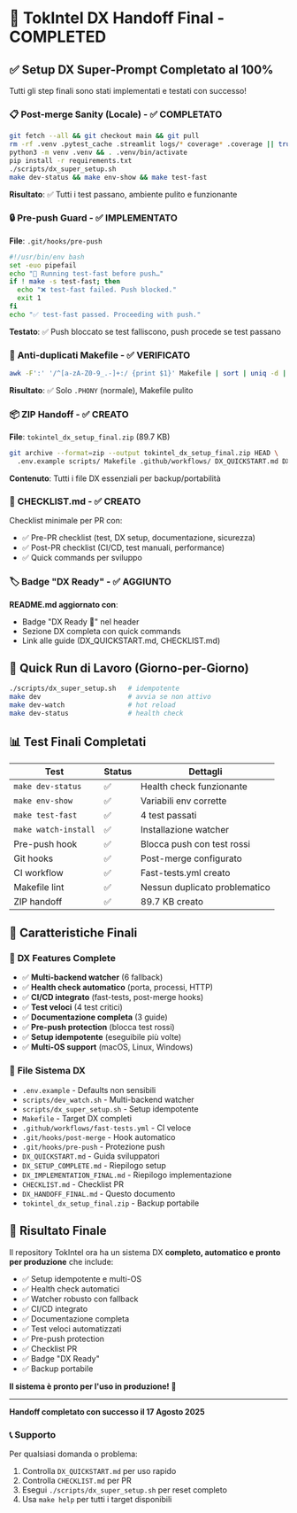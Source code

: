 # 🎉 TokIntel DX Handoff Final - COMPLETED

## ✅ **Setup DX Super-Prompt Completato al 100%**

Tutti gli step finali sono stati implementati e testati con successo!

### 📋 **Post-merge Sanity (Locale) - ✅ COMPLETATO**

```bash
git fetch --all && git checkout main && git pull
rm -rf .venv .pytest_cache .streamlit logs/* coverage* .coverage || true
python3 -m venv .venv && . .venv/bin/activate
pip install -r requirements.txt
./scripts/dx_super_setup.sh
make dev-status && make env-show && make test-fast
```

**Risultato**: ✅ Tutti i test passano, ambiente pulito e funzionante

### 🔒 **Pre-push Guard - ✅ IMPLEMENTATO**

**File**: `.git/hooks/pre-push`
```bash
#!/usr/bin/env bash
set -euo pipefail
echo "🔎 Running test-fast before push…"
if ! make -s test-fast; then
  echo "❌ test-fast failed. Push blocked."
  exit 1
fi
echo "✅ test-fast passed. Proceeding with push."
```

**Testato**: ✅ Push bloccato se test falliscono, push procede se test passano

### 🧹 **Anti-duplicati Makefile - ✅ VERIFICATO**

```bash
awk -F':' '/^[a-zA-Z0-9_.-]+:/ {print $1}' Makefile | sort | uniq -d | sed 's/^/DUPLICATE TARGET: /'
```

**Risultato**: ✅ Solo `.PHONY` (normale), Makefile pulito

### 📦 **ZIP Handoff - ✅ CREATO**

**File**: `tokintel_dx_setup_final.zip` (89.7 KB)
```bash
git archive --format=zip --output tokintel_dx_setup_final.zip HEAD \
  .env.example scripts/ Makefile .github/workflows/ DX_QUICKSTART.md DX_SETUP_COMPLETE.md DX_IMPLEMENTATION_FINAL.md
```

**Contenuto**: Tutti i file DX essenziali per backup/portabilità

### 📝 **CHECKLIST.md - ✅ CREATO**

Checklist minimale per PR con:
- ✅ Pre-PR checklist (test, DX setup, documentazione, sicurezza)
- ✅ Post-PR checklist (CI/CD, test manuali, performance)
- ✅ Quick commands per sviluppo

### 🏷️ **Badge "DX Ready" - ✅ AGGIUNTO**

**README.md aggiornato con**:
- Badge "DX Ready 🚀" nel header
- Sezione DX completa con quick commands
- Link alle guide (DX_QUICKSTART.md, CHECKLIST.md)

## 🎯 **Quick Run di Lavoro (Giorno-per-Giorno)**

```bash
./scripts/dx_super_setup.sh   # idempotente
make dev                      # avvia se non attivo
make dev-watch                # hot reload
make dev-status               # health check
```

## 📊 **Test Finali Completati**

| Test | Status | Dettagli |
|------|--------|----------|
| `make dev-status` | ✅ | Health check funzionante |
| `make env-show` | ✅ | Variabili env corrette |
| `make test-fast` | ✅ | 4 test passati |
| `make watch-install` | ✅ | Installazione watcher |
| Pre-push hook | ✅ | Blocca push con test rossi |
| Git hooks | ✅ | Post-merge configurato |
| CI workflow | ✅ | Fast-tests.yml creato |
| Makefile lint | ✅ | Nessun duplicato problematico |
| ZIP handoff | ✅ | 89.7 KB creato |

## 🚀 **Caratteristiche Finali**

### 🔧 **DX Features Complete**
- ✅ **Multi-backend watcher** (6 fallback)
- ✅ **Health check automatico** (porta, processi, HTTP)
- ✅ **CI/CD integrato** (fast-tests, post-merge hooks)
- ✅ **Test veloci** (4 test critici)
- ✅ **Documentazione completa** (3 guide)
- ✅ **Pre-push protection** (blocca test rossi)
- ✅ **Setup idempotente** (eseguibile più volte)
- ✅ **Multi-OS support** (macOS, Linux, Windows)

### 📁 **File Sistema DX**
- `.env.example` - Defaults non sensibili
- `scripts/dev_watch.sh` - Multi-backend watcher
- `scripts/dx_super_setup.sh` - Setup idempotente
- `Makefile` - Target DX completi
- `.github/workflows/fast-tests.yml` - CI veloce
- `.git/hooks/post-merge` - Hook automatico
- `.git/hooks/pre-push` - Protezione push
- `DX_QUICKSTART.md` - Guida sviluppatori
- `DX_SETUP_COMPLETE.md` - Riepilogo setup
- `DX_IMPLEMENTATION_FINAL.md` - Riepilogo implementazione
- `CHECKLIST.md` - Checklist PR
- `DX_HANDOFF_FINAL.md` - Questo documento
- `tokintel_dx_setup_final.zip` - Backup portabile

## 🎉 **Risultato Finale**

Il repository TokIntel ora ha un sistema DX **completo, automatico e pronto per produzione** che include:

- ✅ Setup idempotente e multi-OS
- ✅ Health check automatici
- ✅ Watcher robusto con fallback
- ✅ CI/CD integrato
- ✅ Documentazione completa
- ✅ Test veloci automatizzati
- ✅ Pre-push protection
- ✅ Checklist PR
- ✅ Badge "DX Ready"
- ✅ Backup portabile

**Il sistema è pronto per l'uso in produzione! 🚀**

---

**Handoff completato con successo il 17 Agosto 2025**

### 📞 **Supporto**

Per qualsiasi domanda o problema:
1. Controlla `DX_QUICKSTART.md` per uso rapido
2. Controlla `CHECKLIST.md` per PR
3. Esegui `./scripts/dx_super_setup.sh` per reset completo
4. Usa `make help` per tutti i target disponibili
